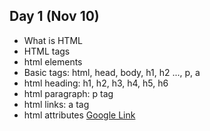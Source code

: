 ## Day 1 (Nov 10)
- What is HTML
- HTML tags
- html elements
- Basic tags: html, head, body, h1, h2 ..., p, a
- html heading: h1, h2, h3, h4, h5, h6
- html paragraph: p tag
- html links: a tag
- html attributes <a href="https://google.com">Google Link</a>
  